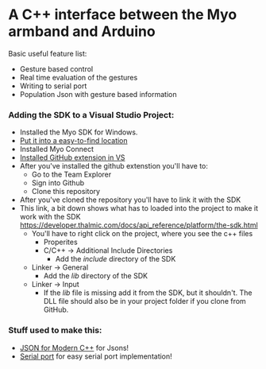 # A C++ interface between the Myo armband and Arduino

Basic useful feature list:

 * Gesture based control
 * Real time evaluation of the gestures
 * Writing to serial port
 * Population Json with gesture based information


### Adding the SDK to a Visual Studio Project:

- Installed the Myo SDK for Windows.
- [Put it into a easy-to-find location](https://developer.thalmic.com/downloads)
- Installed Myo Connect
- [Installed GitHub extension in VS](https://visualstudio.github.com/)
- 
    After you've installed the github extenstion you'll have to:
    - Go to the Team Explorer
    - Sign into Github
    - Clone this repository    
- After you've cloned the repository you'll have to link it with the SDK
- This link, a bit down shows what has to loaded into the project to make it work with the SDK
  https://developer.thalmic.com/docs/api_reference/platform/the-sdk.html
  - You'll have to right click on the project, where you see the c++ files
  	- Properites
  	- C/C++ -> Additional Include Directories
    	- Add the *include* directory of the SDK
  - Linker -> General
  	- Add the *lib* directory of the SDK
  - Linker -> Input
   	- If the *lib* file is missing add it from the SDK, but it shouldn't.
    The DLL file should also be in your project folder if you clone from GitHub.   
 


### Stuff used to make this:

 * [JSON for Modern C++](https://github.com/nlohmann/json) for Jsons!
 * [Serial port](https://github.com/manashmndl/SerialPort) for easy serial port implementation!
